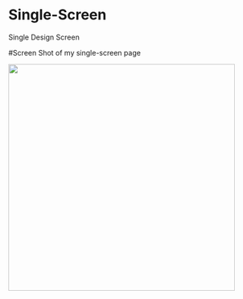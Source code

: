 # Single-Screen
Single Design Screen

#Screen Shot of my single-screen page



<img src="https://user-images.githubusercontent.com/72372720/164889376-7aa2e52a-58a1-4a80-83ff-53aa4fd68934.jpeg" width="450">
